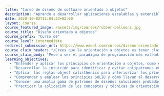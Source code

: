 ```yaml
---
title: "Curso de diseño de software orientado a objetos"
description: "Aprende a desarrollar aplicaciones escalables y extensibles aprovechando la potencia del paradigma de programación más extendido: la orientación a objetos."
date: 2020-10-02T13:04:23+02:00
layout: course
course_featured_image: /assets/img/courses/rubber-balloons.jpg
course_title: "Diseño orientado a objetos"
course_prefix: "Curso de"
course_level: intermediate
redirect_submission_url: https://www.exeal.com/cursos/diseno-orientado-a-objetos/programa/
course_claim_header: "¿Crees que la orientación a objetos es tener clases llenas de getters y setters? <em>Estás equivocado.</em>"
course_claim_body: "Pese a ser el paradigma de programación más extendido, también es de los más <em>maliterpretados e infrautilizados</em>. Aprovechar todo su potencial es posible aprendiendo los <em>principios, técnicas y patrones</em>."
learning_objectives:
  - "Entender y aplicar los principios de orientación a objetos, como encapsulación y polimorfismo, para escribir aplicaciones escalables y extensibles."
  - "Desarrollar la intuición para identificar y evitar antipatrones en el código, síntomas indicativos de que puede haber problemas de diseño."
  - "Aplicar las reglas object calisthenics para interiorizar los principios a la vez que se mejora inmediatamente el diseño del código."
  - "Comprender y emplear los principios SOLID y cómo llevan al desarrollo de un software más modular."
  - "Conocer una amplia gama de patrones de diseño: soluciones probadas y efectivas a problemas de diseño comunes."
  - "Practicar la aplicación de los conceptos y técnicas de orientación a objetos sobre aplicaciones de complejidad considerable."
---
```

